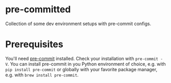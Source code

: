 # pre-committed

Collection of some dev environment setups with pre-commit configs.

# Prerequisites

You'll need [pre-commit](https://pre-commit.com/) installed. Check your installation with `pre-commit -V`. You can install pre-commit in you Python environment of choice, e.g. with `pip install pre-commit` or globally with your favorite package manager, e.g. with `brew install pre-commit`.
